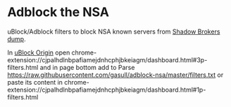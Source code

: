 Adblock the NSA
===============

uBlock/Adblock filters to block NSA known servers from [Shadow Brokers dump](https://twitter.com/MSwannMSFT/status/793002397052186626).

In [uBlock Origin](https://chrome.google.com/webstore/detail/ublock-origin/cjpalhdlnbpafiamejdnhcphjbkeiagm)
open chrome-extension://cjpalhdlnbpafiamejdnhcphjbkeiagm/dashboard.html#3p-filters.html
and in page bottom add to Parse <https://raw.githubusercontent.com/gasull/adblock-nsa/master/filters.txt>
or paste its content in chrome-extension://cjpalhdlnbpafiamejdnhcphjbkeiagm/dashboard.html#1p-filters.html
